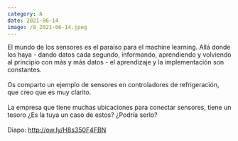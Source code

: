 ```yaml
--- 
category: A 
date: 2021-06-14 
image: /8_2021-06-14.jpeg 
--- 
```


El mundo de los sensores es el paraíso para el machine learning. Allá donde los haya - dando datos cada segundo, informando, aprendiendo y volviendo al principio con más y más datos - el aprendizaje y la implementación son constantes. <br><br>Os comparto un ejemplo de sensores en controladores de refrigeración, que creo que es muy clarito. <br><br>La empresa que tiene muchas ubicaciones para conectar sensores, tiene un tesoro ¿Es la tuya un caso de estos? ¿Podría serlo?<br><br>Diapo: http://ow.ly/H8s350F4FBN